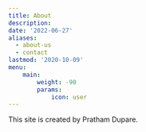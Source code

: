 ```yaml
---
title: About
description: 
date: '2022-06-27'
aliases:
  - about-us
  - contact
lastmod: '2020-10-09'
menu:
    main: 
        weight: -90
        params:
            icon: user
---
```


This site is created by Pratham Dupare.